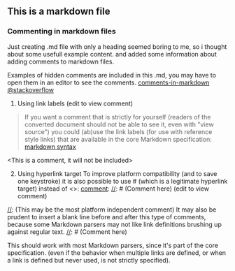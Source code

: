 ## This is a markdown file

### Commenting in markdown files
Just creating .md file with only a heading seemed boring to me, so i thought about some usefull example content.
and added some information about adding comments to markdown files.

Examples of hidden comments are included in this .md, you may have to open them in an editor to see the comments.
[comments-in-markdown @stackoverflow](http://stackoverflow.com/questions/4823468/comments-in-markdown "Magnus@stackoverflow")

1. Using link labels
(edit to view comment)

>If you want a comment that is strictly for yourself 
>(readers of the converted document should not be able to see it, even with "view source") 
>you could (ab)use the link labels (for use with reference style links) that are available in the core Markdown specification:
[markdown syntax](http://daringfireball.net/projects/markdown/syntax "daringfireball.net")


<This is a comment, it will not be included>
<in  the output file unless you use it in>
<a reference style link.>

[comment]: < a reference style link.> (this is intentionally made visible by adding a reference []:)

<This is also a comment>

2. Using hyperlink target
To improve platform compatibility (and to save one keystroke) it is also possible to use # (which is a legitimate hyperlink target) instead of <>: 
[comment]: [//]: # (Comment here)
(edit to view comment)

[//]: # (This may be the most platform independent comment)
[//]: (This may be the most platform independent comment)
It may also be prudent to insert a blank line before and after this type of comments, because some Markdown parsers may not like link definitions brushing up against regular text. [//]: # (Comment here)

This should work with most Markdown parsers, since it's part of the core specification. (even if the behavior when multiple links are defined, or when a link is defined but never used, is not strictly specified).
